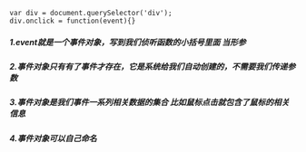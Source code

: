 ```
var div = document.querySelector('div');
div.onclick = function(event){}
```

##### 1.event就是一个事件对象，写到我们侦听函数的小括号里面 当形参

##### 2.事件对象只有有了事件才存在，它是系统给我们自动创建的，不需要我们传递参数

##### 3.事件对象是我们事件一系列相关数据的集合 比如鼠标点击就包含了鼠标的相关信息

##### 4.事件对象可以自己命名